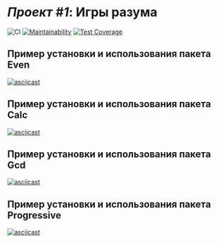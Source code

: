 # *Проект #1*: Игры разума

![CI](https://github.com/ynsem/frontend-project-lvl1/workflows/CI/badge.svg) [![Maintainability](https://api.codeclimate.com/v1/badges/388967156580af846000/maintainability)](https://codeclimate.com/github/ynsem/frontend-project-lvl1/maintainability) [![Test Coverage](https://api.codeclimate.com/v1/badges/388967156580af846000/test_coverage)](https://codeclimate.com/github/ynsem/frontend-project-lvl1/test_coverage)

## Пример установки и использования пакета Even
[![asciicast](https://asciinema.org/a/rstGxy8h7aQpc3yV25dvMDH8i.svg)](https://asciinema.org/a/rstGxy8h7aQpc3yV25dvMDH8i)

## Пример установки и использования пакета Calc
[![asciicast](https://asciinema.org/a/Cek5mg5ma5Ed01DasA36u1d67.svg)](https://asciinema.org/a/Cek5mg5ma5Ed01DasA36u1d67)

## Пример установки и использования пакета Gcd
[![asciicast](https://asciinema.org/a/V3d5TJHPQhwQl1WGqPsKaAbtQ.svg)](https://asciinema.org/a/V3d5TJHPQhwQl1WGqPsKaAbtQ)

## Пример установки и использования пакета Progressive
[![asciicast](https://asciinema.org/a/508p1akzUqr1pIfixjTdkhRse.svg)](https://asciinema.org/a/508p1akzUqr1pIfixjTdkhRse)
